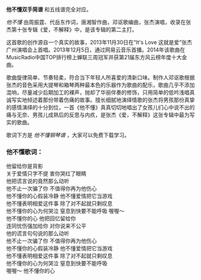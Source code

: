 

**他不懂双手简谱** 和五线谱完全对应。

_他不懂_ 由周振霆、代岳东作词，唐湘智作曲，邓讴歌编曲，张杰演唱，收录在张杰第十张专辑《爱，不解释》中，是该专辑的第二主打。

这首歌的创作源自一个真实的故事，2013年11月30日在“It's Love
这就是爱”张杰广州演唱会上首唱。2013年12月5日，通过网易云音乐首播。2014年该歌曲在MusicRadio中国TOP排行榜上蝉联三周冠军并获第21届东方风云榜年度十大金曲。

歌曲旋律简单、节奏轻柔，符合当下年轻人所喜爱的清新口味。制作人邓讴歌根据张杰的音色采用大提琴和箱琴两种最本色的乐器作为歌曲的配乐，歌曲几乎不添加混响，尽量减少后期加工的裸声，抛却了华丽伴奏的修饰，只用简单的低吟浅唱真诚写实地倾述着那份带着伤痛的故事。擅长细腻地演绎情歌的张杰将男孩那份真挚的感情演绎的十分到位，一首《他不懂》真真切切地唱出了女孩儿们心中说不出的痛与无奈、男孩儿成熟后的反思与内疚，是张杰《爱，不解释》这张专辑中最为写实的歌曲。

歌词下方是 _他不懂钢琴谱_ ，大家可以免费下载学习。

### 他不懂歌词：

他留给你是背影  
关于爱情只字不提 害你哭红了眼睛  
他把谎言说的竟然那么动听  
他不止一次骗了你 不值得你再为他伤心  
他不懂你的心假装冷静 他不懂爱情把它当游戏  
他不懂表明相爱这件事 除了对不起就只剩叹息  
他不懂你的心为何哭泣 窒息到快要不能呼吸 喔喔～  
他不懂你的心 他把回忆留给你  
连同忧伤强加给你 对你说来不公平  
他的谎言句句说的那么动听  
他不止一次骗了你 不值得你再为他伤心  
他不懂你的心假装冷静 他不懂爱情把它当游戏  
他不懂表明相爱这件事 除了对不起就只剩叹息  
他不懂你的心为何哭泣 窒息到快要不能呼吸  
喔喔～ 他不懂你的心

